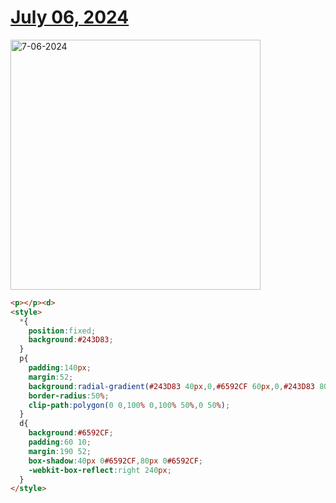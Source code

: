 # [July 06, 2024](https://cssbattle.dev/play/AG82Ayk94Govgkkt7p7L)

<img src="https://firebasestorage.googleapis.com/v0/b/cssbattleapp.appspot.com/o/user%2Fummd3POvEDfFyeFvVdOMG3OOrwE2%2Ftargets%2Ftarget_rsbQJry@2x.png?alt=media" width="400" alt="7-06-2024" />

```html
<p></p><d>
<style>
  *{
    position:fixed;
    background:#243D83;
  }
  p{
    padding:140px;
    margin:52;
    background:radial-gradient(#243D83 40px,0,#6592CF 60px,0,#243D83 80px,0,#6592CF 100px,0,#243D83 120px,0,#6592CF);
    border-radius:50%;
    clip-path:polygon(0 0,100% 0,100% 50%,0 50%);
  }
  d{
    background:#6592CF;
    padding:60 10;
    margin:190 52;
    box-shadow:40px 0#6592CF,80px 0#6592CF;
    -webkit-box-reflect:right 240px;
  }
</style>
```
